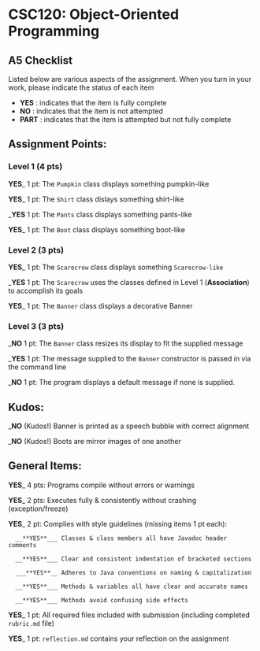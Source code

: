 # CSC120: Object-Oriented Programming
## A5 Checklist

Listed below are various aspects of the assignment.  When you turn in your work, please indicate the status of each item

- **YES** : indicates that the item is fully complete
- **NO** : indicates that the item is not attempted
- **PART** : indicates that the item is attempted but not fully complete


## Assignment Points:

### Level 1 (4 pts)

__**YES**___ 1 pt: The `Pumpkin` class displays something pumpkin-like

__**YES**___ 1 pt: The `Shirt` class dislays something shirt-like

___**YES**__ 1 pt: The `Pants` class displays something pants-like

__**YES**___ 1 pt: The `Boot` class displays something boot-like

### Level 2 (3 pts)

__**YES**___ 1 pt: The `Scarecrow` class displays something `Scarecrow-like`

___**YES**__ 1 pt: The `Scarecrow` uses the classes defined in Level 1 (**Association**) to accomplish its goals

__**YES**___ 1 pt: The `Banner` class displays a decorative Banner

### Level 3 (3 pts)

___**NO**__ 1 pt: The `Banner` class resizes its display to fit the supplied message

___**YES**__ 1 pt: The message supplied to the `Banner` constructor is passed in via the command line

___**NO**__ 1 pt: The program displays a default message if none is supplied.

## Kudos:

___**NO**__ (Kudos!) Banner is printed as a speech bubble with correct alignment

___**NO**__ (Kudos!) Boots are mirror images of one another



## General Items:

__**YES**___ 4 pts: Programs compile without errors or warnings

__**YES**___ 2 pts: Executes fully & consistently without crashing (exception/freeze)

__**YES**___ 2 pt: Complies with style guidelines (missing items 1 pt each):

      __**YES**___ Classes & class members all have Javadoc header comments

      __**YES**___ Clear and consistent indentation of bracketed sections

      ___**YES**__ Adheres to Java conventions on naming & capitalization

      __**YES**___ Methods & variables all have clear and accurate names

      __**YES**___ Methods avoid confusing side effects

__**YES**___ 1 pt: All required files included with submission (including completed `rubric.md` file)

__**YES**___ 1 pt: `reflection.md` contains your reflection on the assignment
